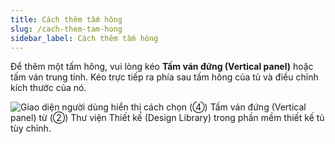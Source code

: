 ```yaml
---
title: Cách thêm tấm hông
slug: /cach-them-tam-hong
sidebar_label: Cách thêm tấm hông
---
```


Để thêm một tấm hông, vui lòng kéo **Tấm ván đứng (Vertical panel)** hoặc tấm ván trung tính. Kéo trực tiếp ra phía sau tấm hông của tủ và điều chỉnh kích thước của nó.

![Giao diện người dùng hiển thị cách chọn (④) Tấm ván đứng (Vertical panel) từ (②) Thư viện Thiết kế (Design Library) trong phần mềm thiết kế tủ tùy chỉnh.](https://storage.googleapis.com/jegavn_kb/images/2996a05b-d2d7-4eac-9365-cd9b783ff37d.png)